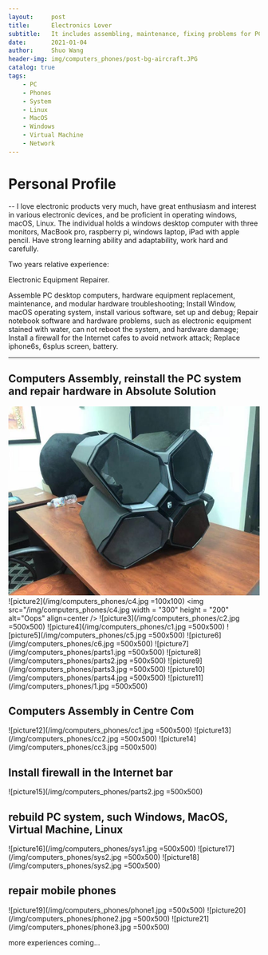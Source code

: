 ```yaml
---
layout:     post
title:      Electronics Lover
subtitle:   It includes assembling, maintenance, fixing problems for PC, iPhone; Rebuild and be familiar with operation system, such as Linux, MacOS and Windows; Build firewall for Internet bar to avoid ip flooding.
date:       2021-01-04
author:     Shuo Wang
header-img: img/computers_phones/post-bg-aircraft.JPG
catalog: true
tags:
    - PC
    - Phones
    - System
    - Linux
    - MacOS
    - Windows
    - Virtual Machine
    - Network
---
```



# Personal Profile
--
I love electronic products very much, have great enthusiasm and interest in various electronic devices, and be proficient
in operating windows, macOS, Linux. The individual holds a windows desktop computer with three monitors, MacBook
pro, raspberry pi, windows laptop, iPad with apple pencil. Have strong learning ability and adaptability, work hard and
carefully.

Two years relative experience:

Electronic Equipment Repairer.

Assemble PC desktop computers, hardware equipment replacement, maintenance, and modular hardware troubleshooting;
Install Window, macOS operating system, install various software, set up and debug;
Repair notebook software and hardware problems, such as electronic equipment stained with water, can not reboot the
system, and hardware damage;
Install a firewall for the Internet cafes to avoid network attack;
Replace iphone6s, 6splus screen, battery.

---

## Computers Assembly, reinstall the PC system and repair hardware in Absolute Solution
![picture1](/img/computers_phones/c3.jpg)
![picture2](/img/computers_phones/c4.jpg =100x100)
<img src="/img/computers_phones/c4.jpg width = "300" height = "200" alt="Oops" align=center />
![picture3](/img/computers_phones/c2.jpg =500x500)
![picture4](/img/computers_phones/c1.jpg =500x500)
![picture5](/img/computers_phones/c5.jpg =500x500)
![picture6](/img/computers_phones/c6.jpg =500x500)
![picture7](/img/computers_phones/parts1.jpg =500x500)
![picture8](/img/computers_phones/parts2.jpg =500x500)
![picture9](/img/computers_phones/parts3.jpg =500x500)
![picture10](/img/computers_phones/parts4.jpg =500x500)
![picture11](/img/computers_phones/1.jpg =500x500)

## Computers Assembly in Centre Com
![picture12](/img/computers_phones/cc1.jpg =500x500)
![picture13](/img/computers_phones/cc2.jpg =500x500)
![picture14](/img/computers_phones/cc3.jpg =500x500)

## Install firewall in the Internet bar
![picture15](/img/computers_phones/parts2.jpg =500x500)

## rebuild PC system, such Windows, MacOS, Virtual Machine, Linux
![picture16](/img/computers_phones/sys1.jpg =500x500)
![picture17](/img/computers_phones/sys2.jpg =500x500)
![picture18](/img/computers_phones/sys2.jpg =500x500)

## repair mobile phones
![picture19](/img/computers_phones/phone1.jpg =500x500)
![picture20](/img/computers_phones/phone2.jpg =500x500)
![picture21](/img/computers_phones/phone3.jpg =500x500)

more experiences coming...
